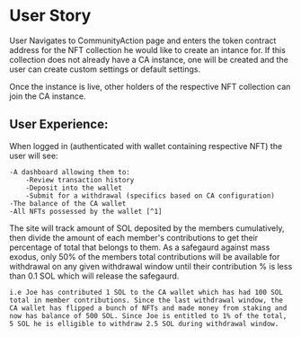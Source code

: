 # User Story

User Navigates to CommunityAction page and enters the token contract address for the NFT collection he would like to create an intance for. If this collection does not already have a CA instance, one will be created and the user can create custom settings or default settings.

Once the instance is live, other holders of the respective NFT collection can join the CA instance. 





## User Experience:
When logged in (authenticated with wallet containing respective NFT) the user will see:

    -A dashboard allowing them to:
        -Review transaction history
        -Deposit into the wallet
        -Submit for a withdrawal (specifics based on CA configuration)
    -The balance of the CA wallet 
    -All NFTs possessed by the wallet [^1]

The site will track amount of SOL deposited by the members cumulatively, then divide the amount of each member's contributions to get their percentage of total that belongs to them. As a safegaurd against mass exodus, only 50% of the members total contributions will be available for withdrawal on any given withdrawal window until their contribution % is less than 0.1 SOL which will release the safegaurd. 

```i.e Joe has contributed 1 SOL to the CA wallet which has had 100 SOL total in member contributions. Since the last withdrawal window, the CA wallet has flipped a bunch of NFTs and made money from staking and now has balance of 500 SOL. Since Joe is entitled to 1% of the total, 5 SOL he is elligible to withdraw 2.5 SOL during withdrawal window.```

[^1]: Possible interactions with NFTs include:

        -**Flagging to hold:** which if X% of members flag the NFT it will not be available for sale
        -**Special Purchase:** NFTs held for X days will be available to the user for purchase at the CA wallets purchase price.
        -**Sell Personal NFT:** User can offer an NFT to the wallet for a specific price, thereby getting liquidity from the CA wallet, but maintining partial ownership.